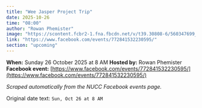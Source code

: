 ```yaml
---
title: "Wee Jasper Project Trip"
date: 2025-10-26
time: "08:00"
author: "Rowan Phemister"
image: "https://scontent.fcbr2-1.fna.fbcdn.net/v/t39.30808-6/560347699_1987308615437153_6535977040017088503_n.jpg?stp=dst-jpg_p228x119_tt6&_nc_cat=110&ccb=1-7&_nc_sid=75d36f&_nc_ohc=cpoViIk8NZIQ7kNvwHzLLnT&_nc_oc=AdnpJhuJDbvRbfzU3uq5WhkGLwU5ko7-xgB4FhvxKh7zPptY2zk3iV9PEuvq9iPG3qU&_nc_zt=23&_nc_ht=scontent.fcbr2-1.fna&_nc_gid=ceCbP4EE89gdpD881OUc3g&oh=00_AfeQvH2MBJxzBSRxsBHnJvmSt_wEXE5k5V5tWE-r82BWNA&oe=68F4C852"
link: "https://www.facebook.com/events/772841532230595/"
section: "upcoming"
---
```


**When:** Sunday 26 October 2025 at 8 AM
**Hosted by:** Rowan Phemister
**Facebook event:** [https://www.facebook.com/events/772841532230595/](https://www.facebook.com/events/772841532230595/)

_Scraped automatically from the NUCC Facebook events page._

Original date text: `Sun, Oct 26 at 8 AM`

